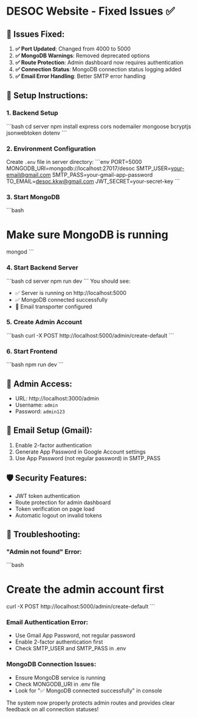 # DESOC Website - Fixed Issues ✅

## 🔧 **Issues Fixed:**

1. **✅ Port Updated**: Changed from 4000 to 5000
2. **✅ MongoDB Warnings**: Removed deprecated options
3. **✅ Route Protection**: Admin dashboard now requires authentication
4. **✅ Connection Status**: MongoDB connection status logging added
5. **✅ Email Error Handling**: Better SMTP error handling

## 🚀 **Setup Instructions:**

### 1. Backend Setup
\`\`\`bash
cd server
npm install express cors nodemailer mongoose bcryptjs jsonwebtoken dotenv
\`\`\`

### 2. Environment Configuration
Create `.env` file in server directory:
\`\`\`env
PORT=5000
MONGODB_URI=mongodb://localhost:27017/desoc
SMTP_USER=your-email@gmail.com
SMTP_PASS=your-gmail-app-password
TO_EMAIL=desoc.kkw@gmail.com
JWT_SECRET=your-secret-key
\`\`\`

### 3. Start MongoDB
\`\`\`bash
# Make sure MongoDB is running
mongod
\`\`\`

### 4. Start Backend Server
\`\`\`bash
cd server
npm run dev
\`\`\`
You should see:
- ✅ Server is running on http://localhost:5000
- ✅ MongoDB connected successfully
- 📧 Email transporter configured

### 5. Create Admin Account
\`\`\`bash
curl -X POST http://localhost:5000/admin/create-default
\`\`\`

### 6. Start Frontend
\`\`\`bash
npm run dev
\`\`\`

## 🔐 **Admin Access:**
- URL: http://localhost:3000/admin
- Username: `admin`
- Password: `admin123`

## 📧 **Email Setup (Gmail):**
1. Enable 2-factor authentication
2. Generate App Password in Google Account settings
3. Use App Password (not regular password) in SMTP_PASS

## 🛡️ **Security Features:**
- JWT token authentication
- Route protection for admin dashboard
- Token verification on page load
- Automatic logout on invalid tokens

## 🐛 **Troubleshooting:**

### "Admin not found" Error:
\`\`\`bash
# Create the admin account first
curl -X POST http://localhost:5000/admin/create-default
\`\`\`

### Email Authentication Error:
- Use Gmail App Password, not regular password
- Enable 2-factor authentication first
- Check SMTP_USER and SMTP_PASS in .env

### MongoDB Connection Issues:
- Ensure MongoDB service is running
- Check MONGODB_URI in .env file
- Look for "✅ MongoDB connected successfully" in console

The system now properly protects admin routes and provides clear feedback on all connection statuses!
